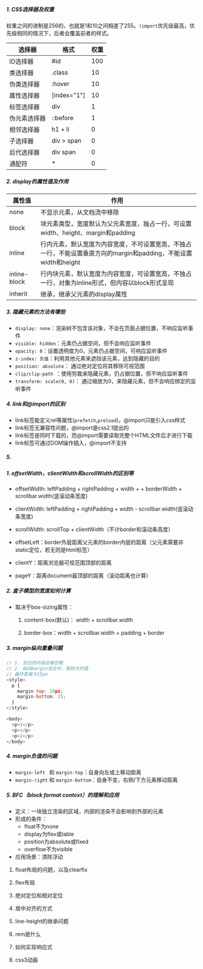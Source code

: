 ##### 1. CSS选择器及权重

权重之间的进制是256的，也就是1和10之间相差了255。`!import`优先级最高，优先级相同的情况下，后者会覆盖前者的样式。

| 选择器    | 格式          | 权重   |
| ------ | ----------- | ---- |
| ID选择器  | #id         | 100  |
| 类选择器   | .class      | 10   |
| 伪类选择器  | :hover      | 10   |
| 属性选择器  | [index="1"] | 10   |
| 标签选择器  | div         | 1    |
| 伪元素选择器 | ::before    | 1    |
| 相邻选择器  | h1 + li     | 0    |
| 子选择器   | div > span  | 0    |
| 后代选择器  | div span    | 0    |
| 通配符    | *           | 0    |

##### 2. display的属性值及作用

| 属性值          | 作用                                       |
| ------------ | ---------------------------------------- |
| none         | 不显示元素，从文档流中移除                            |
| block        | 块元素类型，宽度默认为父元素宽度，独占一行，可设置width、height、margin和padding |
| inline       | 行内元素，默认宽度为内容宽度，不可设置宽高，不独占一行，不能设置垂直方向的margin和padding，不能设置width和height |
| inline-block | 行内块元素，默认宽度为内容宽度，可设置宽高，不独占一行，对象为inline形式，但内容以block形式呈现 |
| inherit      | 继承，继承父元素的display属性                       |

##### 3. 隐藏元素的方法有哪些

- `display: none`：渲染树不包含该对象，不会在页面占据位置，不响应监听事件
- `visible: hidden`：元素仍占据空间，但不会响应监听事件
- `opacity: 0`：设置透明度为0，元素仍占据空间，可响应监听事件 
- `z-index: 负值`：利用其他元素来遮挡该元素，达到隐藏的目的
- `position: absolute`： 通过绝对定位将其移除可视范围
- `clip/clip-path `：使用剪裁来隐藏元素，仍占据位置，但不响应监听事件
- `transform: scale(0, 0)`： 通过缩放为0，来隐藏元素，但不会响应绑定的监听事件

##### 4. link和@import的区别

- link标签能定义rel等属性(`prefetch`,`preload`)，@import只能引入css样式
- link标签无兼容性问题，@import是css2.1提出的
- link标签是同时下载的，而@import需要读取完整个HTML文件后才进行下载
- link标签可通过DOM操作插入，@import不支持

##### 5. 

##### 1. offsetWidth，clientWidth和scrollWidth的区别等

- offsetWidth:  leftPadding + rightPadding + width + + borderWidth + scrollbar.width(竖滚动条宽度)


- clientWidth: leftPadding + rightPadding + width - scrollbar.width(竖滚动条宽度)
- scrollWidth: scrollTop + clientWidth（不计border和滚动条高度）
- offsetLeft：border外层距离父元素的border内层的距离（父元素需要非static定位，若无则是html标签）
- clientY：距离浏览器可视范围顶部的距离
- pageY：距离document最顶部的距离（滚动距离也计算）

##### 2. 盒子模型的宽度如何计算

- 取决于box-sizing属性：

  1) content-box(默认)： width +  scrollbar.width

  2) border-box：width + scrollbar.width + padding + border

##### 3. margin纵向重叠问题

```js
// 1. 空白的内容会被忽略
// 2. 纵向margin会合并，取较大的值
// 最终答案为15px
<style>
  p {
    margin-top: 10px;
    margin-bottom: 15;
  }
</style>

<body>
  <p>1</p>
  <p></p>
  <p>2</p>
</body>
```
##### 4. margin负值的问题

- `margin-left ` 和 `margin-top`：自身向左或上移动距离
- `margin-right` 和 `margin-bottom`：自身不变，右侧/下方元素移动距离

##### 5. BFC（block format context）的理解和应用

- 定义：一块独立渲染的区域，内部的渲染不会影响到外部的元素
- 形成的条件：
  - float不为none
  - display为flex或table
  - position为absolute或fixed
  - overflow不为visible
- 应用场景：清除浮动

1. float布局的问题，以及clearfix

2. flex布局

3. 绝对定位和相对定位

4. 居中对齐的方式

5. line-height的继承问题

6. rem是什么

7. 如何实现响应式

8. css3动画